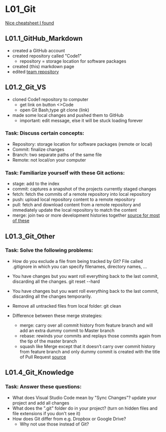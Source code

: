 # L01_Git

[Nice cheatsheet I found](http://www.ndpsoftware.com/git-cheatsheet.html#loc=index)
## L01.1_GitHub_Markdown
- created a GitHub account
- created repository called "Code1"
  - repository = storage location for software packages
- created (this) markdown page
- edited [team repository](https://github.com/MiaGMB/Caffeine-)

## L01.2_Git_VS
- cloned Code1 repository to computer 
  - get link on button <>Code
  - open Git Bash,type git clone (link)
- made some local changes and pushed them to GitHub
  - important: edit message, else it will be stuck loading forever
### Task: Discuss certain concepts:
- Repository: storage location for software packages (remote or local)
- Commit: finalize changes
- Branch: two separate paths of the same file
- Remote: not local/on your computer
### Task: Familiarize yourself with these Git actions:
- stage: add to the index
- commit: captures a snapshot of the projects currently staged changes
- fetch: fetch the commits of a remote repository into local repository
- push: upload local repository content to a remote repository
- pull: fetch and download content from a remote repository and immediately update the local repository to match the content
- merge: join two or more development histories together
[source for most of these](https://medium.com/mindorks/what-is-git-commit-push-pull-log-aliases-fetch-config-clone-56bc52a3601c)

## L01.3_Git_Other
### Task: Solve the following problems:
- How do you exclude a file from being tracked by Git?
File called .gitignore in which you can specify filenames, directory names, ...
- You have changes but you want roll everything back to the last commit, discarding all the changes.
git reset --hard
- You have changes but you want roll everything back to the last commit, discarding all the changes temporarily.

- Remove all untracked files from local folder:
git clean
- Difference between these merge strategies:
  - merge: carry over all commit history from feature branch and will add an extra dummy commit to Master branch
  - rebase: rewinds your commits and replays those commits again from the tip of the master branch
  - squash like Merge except that it doesn’t carry over commit history from feature branch and only dummy commit is created with the title of Pull Request
    [source](https://dev.to/devsatasurion/git-rebase-vs-merge-vs-squash-how-to-choose-the-right-one-3a33)

## L01.4_Git_Knowledge
### Task: Answer these questions:
- What does Visual Studio Code mean by "Sync Changes"?
update your project and add all changes
- What does the ".git" folder do in your project? (turn on hidden files and file extensions if you don't see it)
- How does Git differ from e.g. Dropbox or Google Drive?
  - Why not use those instead of Git?

